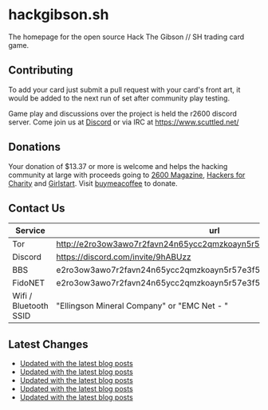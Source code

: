 # hackgibson.sh
The homepage for the open source Hack The Gibson // SH trading card game.


## Contributing

To add your card just submit a pull request with your card's front art, it would be added to the next run of set after community play testing.

Game play and discussions over the project is held the r2600 discord server. Come join us at [Discord](https://discord.com/invite/9hABUzz) or via IRC at https://www.scuttled.net/


## Donations

Your donation of $13.37 or more is welcome and helps the hacking community at large with proceeds going to [2600 Magazine](https://2600.com/), [Hackers for Charity](https://hackersforcharity.org) and [Girlstart](https://girlstart.org).  Visit [buymeacoffee](https://www.buymeacoffee.com/hackgibson.sh) to donate.


## Contact Us

Service | url
-|-
Tor | http://e2ro3ow3awo7r2favn24n65ycc2qmzkoayn5r57e3f56nvjwdcgg32ad.onion
Discord | https://discord.com/invite/9hABUzz
BBS | e2ro3ow3awo7r2favn24n65ycc2qmzkoayn5r57e3f56nvjwdcgg32ad.onion:23
FidoNET | e2ro3ow3awo7r2favn24n65ycc2qmzkoayn5r57e3f56nvjwdcgg32ad.onion:24554
Wifi / Bluetooth SSID | "Ellingson Mineral Company" or "EMC Net - <fidonet address>"

## Latest Changes
<!-- BLOG-POST-LIST:START -->
- [Updated with the latest blog posts](https://github.com/DFW2600/hackgibson.sh/commit/915f4b120d43736988a121513f0b12a102eb0783)
- [Updated with the latest blog posts](https://github.com/DFW2600/hackgibson.sh/commit/eb0fb99ceea553e3458be8cf3d8a0ff7f1a17225)
- [Updated with the latest blog posts](https://github.com/DFW2600/hackgibson.sh/commit/376967de4e522b332c546490e4608a602cfc3ea8)
- [Updated with the latest blog posts](https://github.com/DFW2600/hackgibson.sh/commit/eb056e56db32bae1893c65ff0adcf7872eb51181)
- [Updated with the latest blog posts](https://github.com/DFW2600/hackgibson.sh/commit/e0eed64290b2a4b54dec80bec2b56c6af23cf3c2)
<!-- BLOG-POST-LIST:END -->
